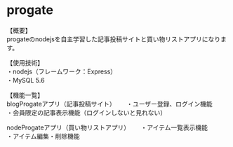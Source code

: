 # progate

【概要】  
progateのnodejsを自主学習した記事投稿サイトと買い物リストアプリになります。

【使用技術】  
・nodejs（フレームワーク：Express）  
・MySQL 5.6

【機能一覧】  
blogProgateアプリ（記事投稿サイト）　　
・ユーザー登録、ログイン機能  
・会員限定の記事表示機能（ログインしないと見れない）

nodeProgateアプリ（買い物リストアプリ）　　
・アイテム一覧表示機能  
・アイテム編集・削除機能　　

